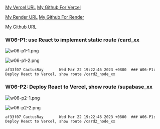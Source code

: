 [My Vercel URL](https://1112-client-2n-card-demo-75.vercel.app)
[My Github For Vercel](https://github.com/CactusRay/1112-client-2n-card-demo-75)

[My Render URL](https://one112-server-card-demo-75.onrender.com)
[My Github For Render](https://github.com/CactusRay/1112-server-card-demo-75)

[My Github URL](https://github.com/CactusRay/1112_wp2_demo_75)

### W06-P1: use React to implement static route /card_xx
 
![w06-p1-1.png](https://eumovzkxoivpebjwcgny.supabase.co/storage/v1/object/public/demo-75/md_img/w06-p1-1.png)

![w06-p1-2.png](https://eumovzkxoivpebjwcgny.supabase.co/storage/v1/object/public/demo-75/md_img/w06-p1-2.png)

```
af33f07 CactusRay       Wed Mar 22 19:22:46 2023 +0800  ### W06-P1: Deploy React to Vercel, show route /card2_node_xx
```

### W06-P2: Deploy React to Vercel, show route /supabase_xx
 
![w06-p2-1.png](https://eumovzkxoivpebjwcgny.supabase.co/storage/v1/object/public/demo-75/md_img/w06-p2-1.png)

![w06-p2-2.png](https://eumovzkxoivpebjwcgny.supabase.co/storage/v1/object/public/demo-75/md_img/w06-p2-2.png)

```
af33f07 CactusRay       Wed Mar 22 19:22:46 2023 +0800  ### W06-P1: Deploy React to Vercel, show route /card2_node_xx
```
